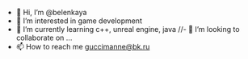 - 👋 Hi, I’m @belenkaya
- 👀 I’m interested in game development
- 🌱 I’m currently learning c++, unreal engine, java
//- 💞️ I’m looking to collaborate on ...
- 📫 How to reach me guccimanne@bk.ru

<!---
belenkaya/belenkaya is a ✨ special ✨ repository because its `README.md` (this file) appears on your GitHub profile.
You can click the Preview link to take a look at your changes.
--->
